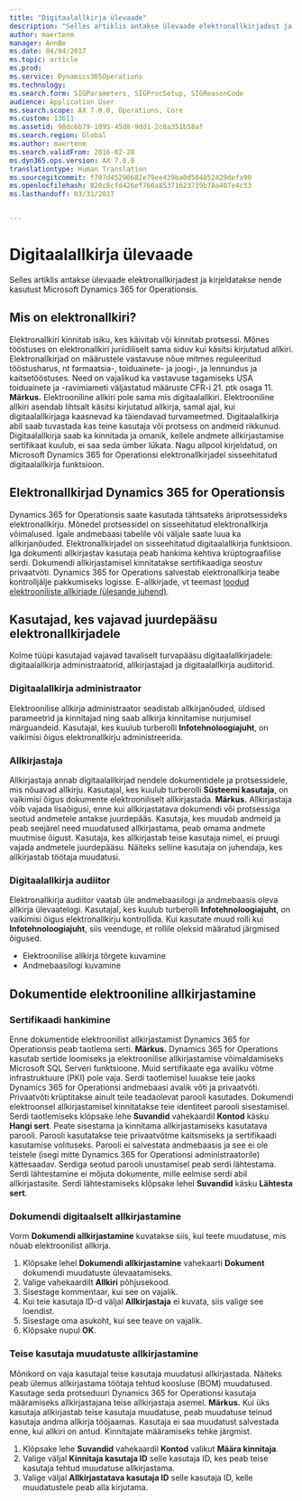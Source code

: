 ```yaml
---
title: "Digitaalallkirja ülevaade"
description: "Selles artiklis antakse ülevaade elektronallkirjadest ja kirjeldatakse nende kasutust Microsoft Dynamics 365 for Operationsis."
author: maertenm
manager: AnnBe
ms.date: 04/04/2017
ms.topic: article
ms.prod: 
ms.service: Dynamics365Operations
ms.technology: 
ms.search.form: SIGParameters, SIGProcSetup, SIGReasonCode
audience: Application User
ms.search.scope: AX 7.0.0, Operations, Core
ms.custom: 13611
ms.assetid: 98dc6b79-1895-45d8-9dd1-2c8a351b58af
ms.search.region: Global
ms.author: maertenm
ms.search.validFrom: 2016-02-28
ms.dyn365.ops.version: AX 7.0.0
translationtype: Human Translation
ms.sourcegitcommit: f707d45290682e79ee439ba0d504852429defa90
ms.openlocfilehash: 820c8cfd426ef760a85371623739b78a407e4c53
ms.lasthandoff: 03/31/2017


---
```


# <a name="electronic-signature-overview"></a>Digitaalallkirja ülevaade

Selles artiklis antakse ülevaade elektronallkirjadest ja kirjeldatakse nende kasutust Microsoft Dynamics 365 for Operationsis.

<a name="what-is-an-electronic-signature"></a>Mis on elektronallkiri?
--------------------------------

Elektronallkiri kinnitab isiku, kes käivitab või kinnitab protsessi. Mõnes tööstuses on elektronallkiri juriidiliselt sama siduv kui käsitsi kirjutatud allkiri. Elektronallkirjad on määrustele vastavuse nõue mitmes reguleeritud tööstusharus, nt farmaatsia-, toiduainete- ja joogi-, ja lennundus ja kaitsetööstuses. Need on vajalikud ka vastavuse tagamiseks USA toiduainete ja -ravimiameti väljastatud määruste CFR-i 21. ptk osaga 11. **Märkus.** Elektrooniline allkiri pole sama mis digitaalallkiri. Elektrooniline allkiri asendab lihtsalt käsitsi kirjutatud allkirja, samal ajal, kui digitaalallkirjaga kaasnevad ka täiendavad turvameetmed. Digitaalallkirja abil saab tuvastada kas teine kasutaja või protsess on andmeid rikkunud. Digitaalallkirja saab ka kinnitada ja omanik, kellele andmete allkirjastamise sertifikaat kuulub, ei saa seda ümber lükata. Nagu allpool kirjeldatud, on Microsoft Dynamics 365 for Operationsi elektronallkirjadel sisseehitatud digitaalallkirja funktsioon.

## <a name="electronic-signatures-in-dynamics-365-for-operations"></a>Elektronallkirjad Dynamics 365 for Operationsis
Dynamics 365 for Operationsis saate kasutada tähtsateks äriprotsessideks elektronallkirju. Mõnedel protsessidel on sisseehitatud elektronallkirja võimalused. Igale andmebaasi tabelile või väljale saate luua ka allkirjanõuded. Elektronallkirjadel on sisseehitatud digitaalallkirja funktsioon. Iga dokumenti allkirjastav kasutaja peab hankima kehtiva krüptograafilise serdi. Dokumendi allkirjastamisel kinnitatakse sertifikaadiga seostuv privaatvõti. Dynamics 365 for Operations salvestab elektronallkirja teabe kontrolljälje pakkumiseks logisse. E-allkirjade, vt teemast [loodud elektrooniliste allkirjade (ülesande juhend)](http://ax.help.dynamics.com/en/wiki/set-up-electronic-signatures/).

## <a name="users-who-require-access-to-electronic-signatures"></a>Kasutajad, kes vajavad juurdepääsu elektronallkirjadele
Kolme tüüpi kasutajad vajavad tavaliselt turvapääsu digitaalallkirjadele: digitaalallkirja administraatorid, allkirjastajad ja digitaalallkirja audiitorid.

### <a name="electronic-signature-administrator"></a>Digitaalallkirja administraator

Elektroonilise allkirja administraator seadistab allkirjanõuded, üldised parameetrid ja kinnitajad ning saab allkirja kinnitamise nurjumisel märguandeid. Kasutajal, kes kuulub turberolli **Infotehnoloogiajuht**, on vaikimisi õigus elektronallkirju administreerida.

### <a name="signer"></a>Allkirjastaja

Allkirjastaja annab digitaalallkirjad nendele dokumentidele ja protsessidele, mis nõuavad allkirju. Kasutajal, kes kuulub turberolli **Süsteemi kasutaja**, on vaikimisi õigus dokumente elektrooniliselt allkirjastada. **Märkus.** Allkirjastaja võib vajada lisaõigusi, enne kui allkirjastatava dokumendi või protsessiga seotud andmetele antakse juurdepääs. Kasutaja, kes muudab andmeid ja peab seejärel need muudatused allkirjastama, peab omama andmete muutmise õigust. Kasutaja, kes allkirjastab teise kasutaja nimel, ei pruugi vajada andmetele juurdepääsu. Näiteks selline kasutaja on juhendaja, kes allkirjastab töötaja muudatusi.

### <a name="electronic-signature-auditor"></a>Digitaalallkirja audiitor

Elektronallkirja audiitor vaatab üle andmebaasilogi ja andmebaasis oleva allkirja ülevaatelogi. Kasutajal, kes kuulub turberolli **Infotehnoloogiajuht**, on vaikimisi õigus elektronallkirju kontrollida. Kui kasutate muud rolli kui **Infotehnoloogiajuht**, siis veenduge, et rollile oleksid määratud järgmised õigused.

-   Elektroonilise allkirja tõrgete kuvamine
-   Andmebaasilogi kuvamine

## <a name="signing-documents-electronically"></a>Dokumentide elektrooniline allkirjastamine
### <a name="get-a-certificate"></a>Sertifikaadi hankimine

Enne dokumentide elektroonilist allkirjastamist Dynamics 365 for Operationsis peab taotlema serti. **Märkus.** Dynamics 365 for Operations kasutab sertide loomiseks ja elektroonilise allkirjastamise võimaldamiseks Microsoft SQL Serveri funktsioone. Muid sertifikaate ega avaliku võtme infrastruktuure (PKI) pole vaja. Serdi taotlemisel luuakse teie jaoks Dynamics 365 for Operationsi andmebaasi avalik võti ja privaatvõti. Privaatvõti krüptitakse ainult teile teadaolevat parooli kasutades. Dokumendi elektroonsel allkirjastamisel kinnitatakse teie identiteet parooli sisestamisel. Serdi taotlemiseks klõpsake lehe **Suvandid** vahekaardil **Kontod** käsku **Hangi sert**. Peate sisestama ja kinnitama allkirjastamiseks kasutatava parooli. Parooli kasutatakse teie privaatvõtme kaitsmiseks ja sertifikaadi kasutamise volituseks. Parooli ei salvestata andmebaasis ja see ei ole teistele (isegi mitte Dynamics 365 for Operationsi administraatorile) kättesaadav. Serdiga seotud parooli unustamisel peab serdi lähtestama. Serdi lähtestamine ei mõjuta dokumente, mille eelmise serdi abil allkirjastasite. Serdi lähtestamiseks klõpsake lehel **Suvandid** käsku **Lähtesta sert**.

### <a name="sign-a-document-electronically"></a>Dokumendi digitaalselt allkirjastamine

Vorm **Dokumendi allkirjastamine** kuvatakse siis, kui teete muudatuse, mis nõuab elektroonilist allkirja.

1.  Klõpsake lehel **Dokumendi allkirjastamine** vahekaarti **Dokument** dokumendi muudatuste ülevaatamiseks.
2.  Valige vahekaardilt **Allkiri** põhjusekood.
3.  Sisestage kommentaar, kui see on vajalik.
4.  Kui teie kasutaja ID-d väljal **Allkirjastaja** ei kuvata, siis valige see loendist.
5.  Sisestage oma asukoht, kui see teave on vajalik.
6.  Klõpsake nupul **OK**.

### <a name="sign-for-another-users-changes"></a>Teise kasutaja muudatuste allkirjastamine

Mõnikord on vaja kasutajal teise kasutaja muudatusi allkirjastada. Näiteks peab ülemus allkirjastama töötaja tehtud koosluse (BOM) muudatused. Kasutage seda protseduuri Dynamics 365 for Operationsi kasutaja määramiseks allkirjastajana teise allkirjastaja asemel. **Märkus.** Kui üks kasutaja allkirjastab teise kasutaja muudatuse, peab muudatuse teinud kasutaja andma allkirja tööjaamas. Kasutaja ei saa muudatust salvestada enne, kui allkiri on antud. Kinnitajate määramiseks tehke järgmist.

1.  Klõpsake lehe **Suvandid** vahekaardil **Kontod** valikut **Määra kinnitaja**.
2.  Valige väljal **Kinnitaja kasutaja ID** selle kasutaja ID, kes peab teise kasutaja tehtud muudatuse allkirjastama.
3.  Valige väljal **Allkirjastatava kasutaja ID** selle kasutaja ID, kelle muudatustele peab alla kirjutama.



